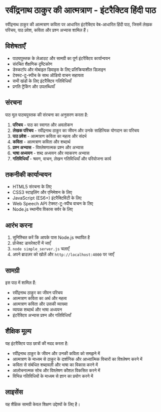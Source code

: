 # रवींद्रनाथ ठाकुर की आत्मत्राण - इंटरैक्टिव हिंदी पाठ

रवींद्रनाथ ठाकुर की आत्मत्राण कविता पर आधारित इंटरैक्टिव वेब-आधारित हिंदी पाठ, जिसमें लेखक परिचय, पाठ प्रवेश, कविता और प्रश्न अभ्यास शामिल हैं।

## विशेषताएँ

- पाठ्यपुस्तक के लेआउट और सामग्री का पूर्ण इंटरैक्टिव कार्यान्वयन
- संरचित शैक्षणिक दृष्टिकोण
- डेस्कटॉप और मोबाइल डिवाइस के लिए प्रतिक्रियाशील डिज़ाइन
- टेक्स्ट-टू-स्पीच के साथ ऑडियो वाचन सहायता
- सभी खंडों के लिए इंटरैक्टिव गतिविधियाँ
- प्रगति ट्रैकिंग और उपलब्धियाँ

## संरचना

पाठ मूल पाठ्यपुस्तक की संरचना का अनुसरण करता है:

1. **परिचय** - पाठ का स्वागत और अवलोकन
2. **लेखक परिचय** - रवींद्रनाथ ठाकुर का जीवन और उनके साहित्यिक योगदान का परिचय
3. **पाठ प्रवेश** - आत्मत्राण कविता का महत्व और संदर्भ
4. **कविता** - आत्मत्राण कविता और शब्दार्थ
5. **प्रश्न अभ्यास** - विश्लेषणात्मक प्रश्न और अभ्यास
6. **भाषा अध्ययन** - शब्द अध्ययन और व्याकरण अभ्यास
7. **गतिविधियाँ** - श्रवण, वाचन, लेखन गतिविधियाँ और परियोजना कार्य

## तकनीकी कार्यान्वयन

- HTML5 संरचना के लिए
- CSS3 स्टाइलिंग और एनिमेशन के लिए
- JavaScript (ES6+) इंटरैक्टिविटी के लिए
- Web Speech API टेक्स्ट-टू-स्पीच वाचन के लिए
- Node.js स्थानीय विकास सर्वर के लिए

## आरंभ करना

1. सुनिश्चित करें कि आपके पास Node.js स्थापित है
2. प्रोजेक्ट डायरेक्टरी में जाएँ
3. `node simple_server.js` चलाएँ
4. अपने ब्राउज़र को खोलें और `http://localhost:4000` पर जाएँ

## सामग्री

इस पाठ में शामिल हैं:

- रवींद्रनाथ ठाकुर का जीवन परिचय
- आत्मत्राण कविता का अर्थ और महत्व
- आत्मत्राण कविता और उसकी व्याख्या
- व्यापक शब्दार्थ और भाषा अध्ययन
- इंटरैक्टिव अभ्यास प्रश्न और गतिविधियाँ

## शैक्षिक मूल्य

यह इंटरैक्टिव पाठ छात्रों की मदद करता है:

- रवींद्रनाथ ठाकुर के जीवन और उनकी कविता को समझने में
- आत्मत्राण के माध्यम से ठाकुर के दार्शनिक और आध्यात्मिक विचारों का विश्लेषण करने में
- कविता से संबंधित शब्दावली और भाषा का विकास करने में
- आलोचनात्मक सोच और विश्लेषण कौशल विकसित करने में
- विभिन्न गतिविधियों के माध्यम से ज्ञान का प्रयोग करने में

## लाइसेंस

यह शैक्षिक सामग्री केवल शिक्षण उद्देश्यों के लिए है।
